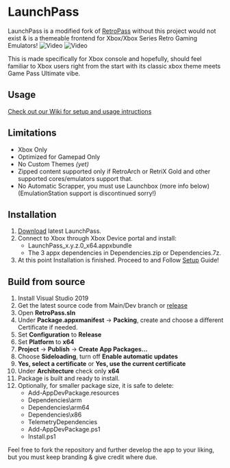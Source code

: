 # LaunchPass
LaunchPass is a modified fork of [RetroPass](https://github.com/retropassdev/RetroPass) without this project would not exist & is a themeable frontend for Xbox/Xbox Series Retro Gaming Emulators!
![Video](https://github.com/Misunderstood-Wookiee/LaunchPass/blob/e55c515e3d5e9385093a306142e1ab50302d9f97/Docs/LaunchPass.webp)
![Video](/Docs/collection.gif)


This is made specifically for Xbox console and hopefully, should feel familiar to Xbox users right from the start with its classic xbox theme meets Game Pass Ultimate vibe.
## Usage
[Check out our Wiki for setup and usage intructions](https://github.com/Misunderstood-Wookiee/LaunchPass/wiki)


## Limitations

 - Xbox Only
 - Optimized for Gamepad Only
 - No Custom Themes *(yet)*
 - Zipped content supported only if RetroArch or RetriX Gold and other supported cores/emulators support that.
 - No Automatic Scrapper, you must use Launchbox (more info below) 
  (EmulationStation support is discontinued sorry!)
  
## Installation
 1. [Download](../../releases/) latest LaunchPass.
 2. Connect to Xbox through Xbox Device portal and install:
	- LaunchPass_x.y.z.0_x64.appxbundle
	- The 3 appx dependencies in Dependencies.zip or Dependencies.7z.
9. At this point Installation is finished. Proceed to and Follow [Setup](https://github.com/Misunderstood-Wookiee/LaunchPass/wiki/Basic-Usage) Guide!


## Build from source

1. Install Visual Studio 2019
2. Get the latest source code from Main/Dev branch or [release](../../releases/)
3. Open **RetroPass.sln**
4. Under **Package.appxmanifest** -> **Packing**, create and choose a different Certificate if needed.
5. Set **Configuration** to **Release**
6. Set **Platform** to **x64**
7. **Project** -> **Publish** -> **Create App Packages...**
8. Choose **Sideloading**, turn off **Enable automatic updates**
9. **Yes, select a certificate** or **Yes, use the current certificate**
10. Under **Architecture** check only **x64**
11. Package is built and ready to install.
12. Optionally, for smaller package size, it is safe to delete:
	- Add-AppDevPackage.resources
	- Dependencies\arm
	- Dependencies\arm64
	- Dependencies\x86
	- TelemetryDependencies
	- Add-AppDevPackage.ps1
	- Install.ps1

Feel free to fork the repository and further develop the app to your liking, but you must keep branding & give credit where due.

